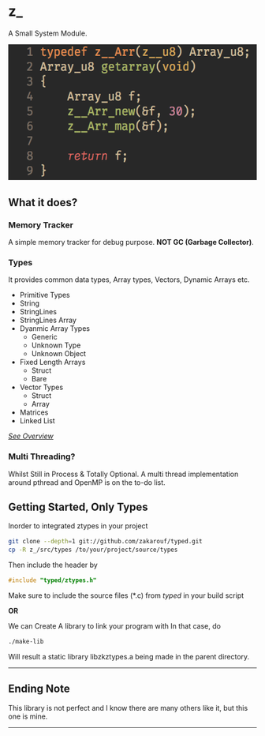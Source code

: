 # z_
A Small System Module.

<center><img src="docs/imgs/ztypes_preview.png"></center>

## What it does?
### Memory Tracker
A simple memory tracker for debug purpose. **NOT GC (Garbage Collector)**.

### Types
It provides common data types, Array types, Vectors, Dynamic Arrays etc.

- Primitive Types
- String
- StringLines
- StringLines Array
- Dyanmic Array Types
  - Generic
  - Unknown Type
  - Unknown Object
- Fixed Length Arrays
  - Struct
  - Bare
- Vector Types
  - Struct
  - Array
- Matrices
- Linked List

_[See Overview](docs/overview.md)_

### Multi Threading?
Whilst Still in Process & Totally Optional. A multi thread implementation around pthread and OpenMP is on the to-do list.

## Getting Started, Only Types

Inorder to integrated ztypes in your project
```sh
git clone --depth=1 git://github.com/zakarouf/typed.git
cp -R z_/src/types /to/your/project/source/types
```
Then include the header by
```c
#include "typed/ztypes.h"
```
Make sure to include the source files (*.c) from *typed* in your build script

**OR**

We can Create A library to link your program with
In that case, do
```sh
./make-lib
```
Will result a static library libzkztypes.a being made in the parent directory.

---
## Ending Note
This library is not perfect and I know there are many others like it, but this one is mine.

---
